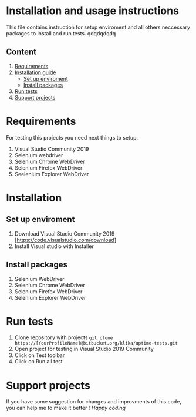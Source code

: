 # Installation and usage instructions
This file contains instruction for setup enviroment and all others neccessary packages to install and run tests. 
qdqdqdqdq
## Content
1. [Requirements](#Requirements)
2. [Installation guide](#Installation)
   - [Set up enviroment](#Set-up-enviroment)
   - [Install packages](#Install-packages)
3. [Run tests](#Run-tests)
4. [Support projects](#Support-projects)

# Requirements
For testing this projects you need next things to setup.

1. Visual Studio Community 2019
2. Selenium webdriver
3. Selenium Chrome WebDriver
4. Selenium Firefox WebDriver
5. Seelenium Explorer WebDriver

# Installation 
## Set up enviroment
1. Download Visual Studio Community 2019 [https://code.visualstudio.com/download]
2. Install Visual studio with Installer
## Install packages
1. Selenium WebDriver
2. Selenium Chrome WebDriver
3. Selenium Firefox WebDriver
4. Selenium Explorer WebDriver

# Run tests
1. Clone repository with projects
`git clone https://[YourProfileName]@bitbucket.org/klika/uptime-tests.git`
2. Open project for testing in Visual Studio 2019 Community
3. Click on Test toolbar
4. Click on Run all test

# Support projects
If you have some suggestion for changes and improvments of this code, you can help me to make it better ! 
*Happy coding*
